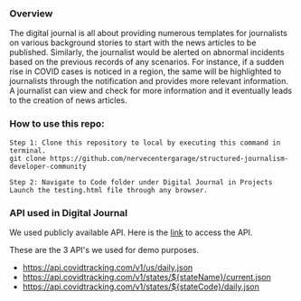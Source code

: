 ### Overview

The digital journal is all about providing numerous templates for journalists on various background stories to start with the news articles to be published. Similarly, the journalist would be alerted on abnormal incidents based on the previous records of any scenarios. For instance, if a sudden rise in COVID cases is noticed in a region, the same will be highlighted to journalists through the notification and provides more relevant information. A journalist can view and check for more information and it eventually leads to the creation of news articles.

### How to use this repo:

```
Step 1: Clone this repository to local by executing this command in terminal.
git clone https://github.com/nervecentergarage/structured-journalism-developer-community

Step 2: Navigate to Code folder under Digital Journal in Projects
Launch the testing.html file through any browser.
```

### API used in Digital Journal

We used publicly available API. Here is the [link](https://covidtracking.com/data/api) to access the API.

These are the 3 API's we used for demo purposes.

+ https://api.covidtracking.com/v1/us/daily.json
+ https://api.covidtracking.com/v1/states/${stateName}/current.json
+ https://api.covidtracking.com/v1/states/${stateCode}/daily.json
